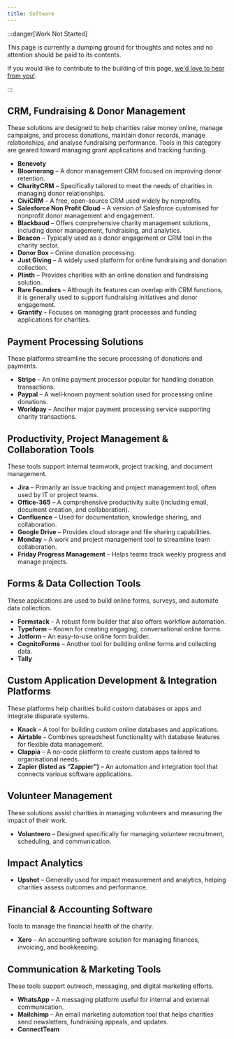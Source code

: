 ```yaml
---
title: Software
---
```


:::danger[Work Not Started]

This page is currently a dumping ground for thoughts and notes and no attention should be paid to its contents.

If you would like to contribute to the building of this page, [we'd love to hear from you!](../../overview/help).

:::

## CRM, Fundraising & Donor Management

These solutions are designed to help charities raise money online, manage campaigns, and process donations, maintain donor records, manage relationships, and analyse fundraising performance. Tools in this category are geared toward managing grant applications and tracking funding.

* **Benevoty** 
* **Bloomerang**  – A donor management CRM focused on improving donor retention.
* **CharityCRM**  – Specifically tailored to meet the needs of charities in managing donor relationships.
* **CiviCRM**  – A free, open-source CRM used widely by nonprofits.
* **Salesforce Non Profit Cloud**  – A version of Salesforce customised for nonprofit donor management and engagement.
* **Blackbaud**  – Offers comprehensive charity management solutions, including donor management, fundraising, and analytics.
* **Beacon**  – Typically used as a donor engagement or CRM tool in the charity sector.
* **Donor Box**  – Online donation processing.
* **Just Giving**  – A widely used platform for online fundraising and donation collection.
* **Plinth**  – Provides charities with an online donation and fundraising solution.
* **Rare Founders**  – Although its features can overlap with CRM functions, it is generally used to support fundraising initiatives and donor engagement.
* **Grantify**  – Focuses on managing grant processes and funding applications for charities.

## Payment Processing Solutions

These platforms streamline the secure processing of donations and payments.

* **Stripe**  – An online payment processor popular for handling donation transactions.
* **Paypal**  – A well‐known payment solution used for processing online donations.
* **Worldpay**  – Another major payment processing service supporting charity transactions.

## Productivity, Project Management & Collaboration Tools

These tools support internal teamwork, project tracking, and document management.

* **Jira**  – Primarily an issue tracking and project management tool, often used by IT or project teams.
* **Office-365**  – A comprehensive productivity suite (including email, document creation, and collaboration).
* **Confluence**  – Used for documentation, knowledge sharing, and collaboration.
* **Google Drive**  – Provides cloud storage and file sharing capabilities.
* **Monday**  – A work and project management tool to streamline team collaboration.
* **Friday Progress Management**  – Helps teams track weekly progress and manage projects.

## Forms & Data Collection Tools

These applications are used to build online forms, surveys, and automate data collection.

* **Formstack**  – A robust form builder that also offers workflow automation.
* **Typeform**  – Known for creating engaging, conversational online forms.
* **Jotform**  – An easy-to-use online form builder.
* **CognitoForms**  – Another tool for building online forms and collecting data.
* **Tally**

## Custom Application Development & Integration Platforms

These platforms help charities build custom databases or apps and integrate disparate systems.

* **Knack**  – A tool for building custom online databases and applications.
* **Airtable**  – Combines spreadsheet functionality with database features for flexible data management.
* **Clappia**  – A no-code platform to create custom apps tailored to organisational needs.
* **Zapier (listed as “Zappier”)**  – An automation and integration tool that connects various software applications.

## Volunteer Management

These solutions assist charities in managing volunteers and measuring the impact of their work.

* **Volunteero**  – Designed specifically for managing volunteer recruitment, scheduling, and communication.

## Impact Analytics
* **Upshot**  – Generally used for impact measurement and analytics, helping charities assess outcomes and performance.

## Financial & Accounting Software

Tools to manage the financial health of the charity.

* **Xero**  – An accounting software solution for managing finances, invoicing, and bookkeeping.

## Communication & Marketing Tools

These tools support outreach, messaging, and digital marketing efforts.

* **WhatsApp**  – A messaging platform useful for internal and external communication.
* **Mailchimp**  – An email marketing automation tool that helps charities send newsletters, fundraising appeals, and updates.
* **ConnectTeam** 

